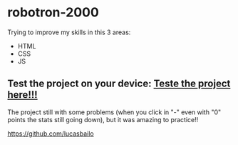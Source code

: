 # robotron-2000

Trying to improve my skills in this 3 areas:

- HTML
- CSS
- JS

## Test the project on your device: [Teste the project here!!!](https://robotron-2000-snowy-pi.vercel.app/)

The project still with some problems (when you click in "-" even with "0" points the stats still going down), but it was amazing to practice!!

https://github.com/lucasbailo
